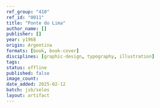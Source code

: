 ```yaml
---
ref_group: "410"
ref_id: "0011"
title: "Ponte do Lima"
author_name: []
publisher: []
year: y1968
origin: Argentina
formats: [book, book-cover]
disciplines: [graphic-design, typography, illustration]
tags:
status: offline
published: false
image_count:
date_added: 2025-02-12
batch: jsb/selos
layout: artifact
---
```

